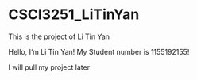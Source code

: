 # CSCI3251_LiTinYan
This is the project of Li Tin Yan

Hello, I‘m Li Tin Yan!
My Student number is 1155192155!

I will pull my project later

